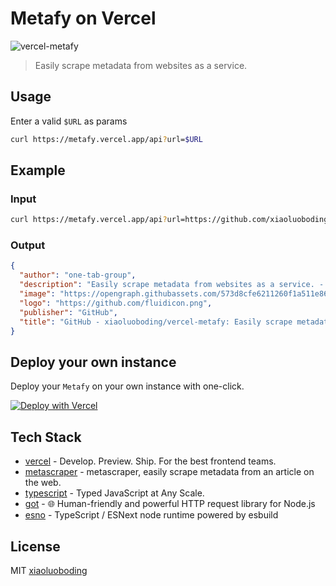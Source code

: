 # Metafy on Vercel

![vercel-metafy](https://vercelbadge.vercel.app/api/one-tab-group/metafy)

> Easily scrape metadata from websites as a service.

## Usage

Enter a valid `$URL` as params

```bash
curl https://metafy.vercel.app/api?url=$URL
```

## Example

### Input

```bash
curl https://metafy.vercel.app/api?url=https://github.com/xiaoluoboding/vercel-metafy
```

### Output

```json
{
  "author": "one-tab-group",
  "description": "Easily scrape metadata from websites as a service. - GitHub - xiaoluoboding/vercel-metafy: Easily scrape metadata from websites as a service.",
  "image": "https://opengraph.githubassets.com/573d8cfe6211260f1a511e86cd042858b6aadb1a7a20b9e07fff9b779f54654b/xiaoluoboding/vercel-metafy",
  "logo": "https://github.com/fluidicon.png",
  "publisher": "GitHub",
  "title": "GitHub - xiaoluoboding/vercel-metafy: Easily scrape metadata from websites as a service."
}
```

## Deploy your own instance

Deploy your `Metafy` on your own instance with one-click.

[![Deploy with Vercel](https://vercel.com/button)](https://vercel.com/new/clone?repository-url=https%3A%2F%2Fgithub.com%2Fxiaoluoboding%2Fvercel-metafy)

## Tech Stack

- [vercel](https://vercel.com/) - Develop. Preview. Ship. For the best frontend teams.
- [metascraper](https://metascraper.js.org/) - metascraper, easily scrape metadata from an article on the web.
- [typescript](https://www.typescriptlang.org/) - Typed JavaScript at Any Scale.
- [got](https://github.com/sindresorhus/got) - 🌐 Human-friendly and powerful HTTP request library for Node.js
- [esno](https://github.com/antfu/esno) - TypeScript / ESNext node runtime powered by esbuild

## License

MIT [xiaoluoboding](https://github.com/xiaoluoboding)
